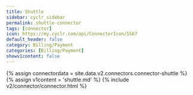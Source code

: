 ```yaml
---
title: Shuttle
sidebar: cyclr_sidebar
permalink: shuttle-connector
tags: [connector]
icon: https://my.cyclr.com/api/ConnectorIcon/5567
default_header: false
category: Billing/Payment
categories: [Billing/Payment]
showv1content: false
---
```

{% assign connectordata = site.data.v2.connectors.connector-shuttle %}
{% assign v1content = 'shuttle.md' %}
{% include v2/connector/connector.html %}	